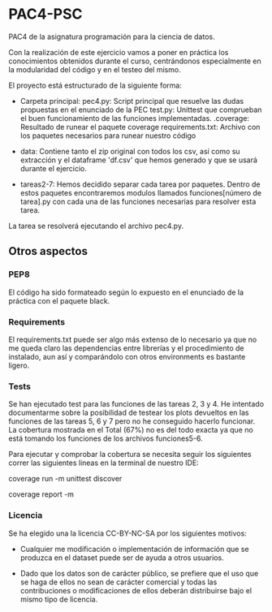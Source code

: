 # PAC4-PSC
PAC4 de la asignatura programación para la ciencia de datos.

Con la realización de este ejercicio vamos a poner en práctica los conocimientos obtenidos durante el curso, centrándonos especialmente en la modularidad del código y en el testeo del mismo.

El proyecto está estructurado de la siguiente forma:

- Carpeta principal: 
	pec4.py: Script principal que resuelve las dudas propuestas en el enunciado de la PEC
	test.py: Unittest que comprueban el buen funcionamiento de las funciones implementadas.
	.coverage: Resultado de runear el paquete coverage
	requirements.txt: Archivo con los paquetes necesarios para runear nuestro código

- data: Contiene tanto el zip original con todos los csv, así como su extracción y el dataframe 'df.csv' que hemos generado y que se usará durante el ejercicio.


- tareas2-7:
	Hemos decidido separar cada tarea por paquetes. Dentro de estos paquetes encontraremos modulos llamados funciones[número de tarea].py con cada una de las funciones necesarias para resolver esta tarea.


La tarea se resolverá ejecutando el archivo pec4.py.

## Otros aspectos

### PEP8

El código ha sido formateado según lo expuesto en el enunciado de la práctica con el paquete black.

### Requirements

El requirements.txt puede ser algo más extenso de lo necesario ya que no me queda claro las dependencias entre librerías y el procedimiento de instalado, aun así y comparándolo con otros environments es bastante ligero.

### Tests

Se han ejecutado test para las funciones de las tareas 2, 3 y 4. He intentado documentarme sobre la posibilidad de testear los plots devueltos en las funciones de las tareas 5, 6 y 7 pero no he conseguido hacerlo funcionar. La cobertura mostrada en el Total (67%) no es del todo exacta ya que no está tomando los funciones de los archivos funciones5-6.

Para ejecutar y comprobar la cobertura se necesita seguir los siguientes correr las siguientes lineas en la terminal de nuestro IDE:

coverage run -m unittest discover

coverage report -m

### Licencia

Se ha elegido una la licencia CC-BY-NC-SA por los siguientes motivos: 

- Cualquier me modificación o implementación de información que se produzca en el dataset puede ser de ayuda a otros usuarios.

- Dado que los datos son de carácter público, se prefiere que el uso que se haga de ellos no sean de carácter comercial y todas las contribuciones o modificaciones de ellos deberán distribuirse bajo el mismo tipo de licencia.
